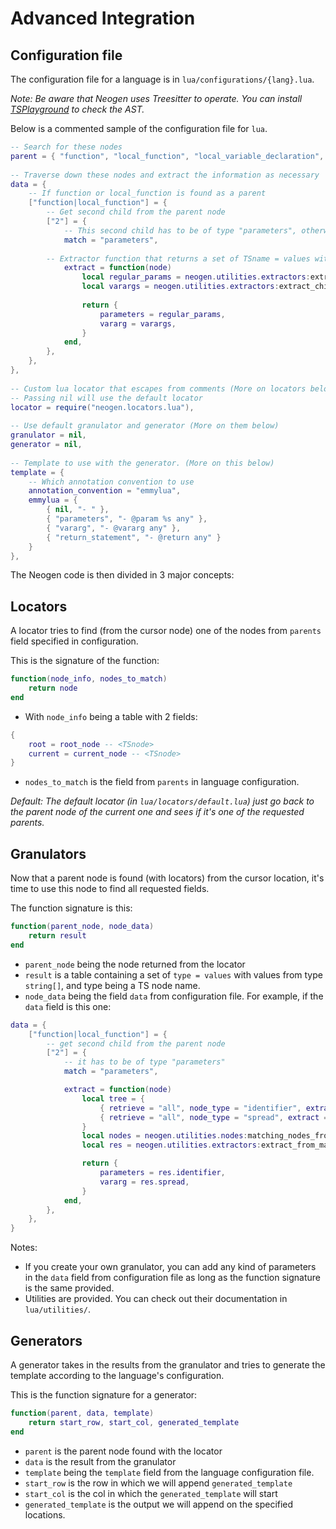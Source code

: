 # Advanced Integration

## Configuration file

The configuration file for a language is in `lua/configurations/{lang}.lua`. 

_Note: Be aware that Neogen uses Treesitter to operate. You can install [TSPlayground](https://github.com/nvim-treesitter/playground) to check the AST._

Below is a commented sample of the configuration file for `lua`.

```lua
-- Search for these nodes
parent = { "function", "local_function", "local_variable_declaration", "field", "variable_declaration" },
                                                                                                          
-- Traverse down these nodes and extract the information as necessary
data = {
    -- If function or local_function is found as a parent
    ["function|local_function"] = {
        -- Get second child from the parent node
        ["2"] = {
            -- This second child has to be of type "parameters", otherwise does nothing
            match = "parameters",
                                                                                       
	    -- Extractor function that returns a set of TSname = values with values being of type string[]
            extract = function(node)
                local regular_params = neogen.utilities.extractors:extract_children_text("identifier")(node)
                local varargs = neogen.utilities.extractors:extract_children_text("spread")(node)
                                                                                                          
                return {
                    parameters = regular_params,
                    vararg = varargs,
                }
            end,
        },
    },
},
                                                                                                          
-- Custom lua locator that escapes from comments (More on locators below)
-- Passing nil will use the default locator
locator = require("neogen.locators.lua"),
                                                                                                          
-- Use default granulator and generator (More on them below)
granulator = nil,
generator = nil,
                                                            
-- Template to use with the generator. (More on this below)
template = {
    -- Which annotation convention to use
    annotation_convention = "emmylua",
    emmylua = {
        { nil, "- " },
        { "parameters", "- @param %s any" },
        { "vararg", "- @vararg any" },
        { "return_statement", "- @return any" }
    }
},
```

The Neogen code is then divided in 3 major concepts:

## Locators

A locator tries to find (from the cursor node) one of the nodes from `parents` field specified in configuration.

This is the signature of the function:

```lua
function(node_info, nodes_to_match)
    return node
end
```

- With `node_info` being a table with 2 fields:

```lua
{
    root = root_node -- <TSnode>
    current = current_node -- <TSnode>
}
```

- `nodes_to_match` is the field from `parents` in language configuration.

_Default: The default locator (in `lua/locators/default.lua`) just go back to the parent node of the current one and sees if it's one of the requested parents._

## Granulators

Now that a parent node is found (with locators) from the cursor location, it's time to use this node to find all requested fields.

The function signature is this:

```lua
function(parent_node, node_data)
    return result
end
```

- `parent_node` being the node returned from the locator
- `result` is a table containing a set of `type = values` with values from type `string[]`, and type being a TS node name.
- `node_data` being the field `data` from configuration file. For example, if the `data` field is this one:

```lua
data = {
    ["function|local_function"] = {
        -- get second child from the parent node
        ["2"] = {
            -- it has to be of type "parameters"
            match = "parameters",

            extract = function(node)
                local tree = {
                    { retrieve = "all", node_type = "identifier", extract = true },
                    { retrieve = "all", node_type = "spread", extract = true }
                }
                local nodes = neogen.utilities.nodes:matching_nodes_from(node, tree)
                local res = neogen.utilities.extractors:extract_from_matched(nodes)

                return {
                    parameters = res.identifier,
                    vararg = res.spread,
                }
            end,
        },
    },
}
```

Notes:

- If you create your own granulator, you can add any kind of parameters in the `data` field from configuration file as long as the function signature is the same provided. 
- Utilities are provided. You can check out their documentation in `lua/utilities/`.

## Generators

A generator takes in the results from the granulator and tries to generate the template according to the language's configuration.

This is the function signature for a generator:

```lua
function(parent, data, template)
    return start_row, start_col, generated_template
end
```

- `parent` is the parent node found with the locator
- `data` is the result from the granulator
- `template` being the `template` field from the language configuration file.
- `start_row` is the row in which we will append `generated_template` 
- `start_col` is the col in which the `generated_template` will start
- `generated_template` is the output we will append on the specified locations.
